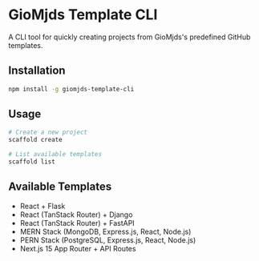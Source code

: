 # GioMjds Template CLI

A CLI tool for quickly creating projects from GioMjds's predefined GitHub templates.

## Installation

```bash
npm install -g giomjds-template-cli
```

## Usage

```bash
# Create a new project
scaffold create

# List available templates
scaffold list
```

## Available Templates

- React + Flask
- React (TanStack Router) + Django
- React (TanStack Router) + FastAPI
- MERN Stack (MongoDB, Express.js, React, Node.js)
- PERN Stack (PostgreSQL, Express.js, React, Node.js)
- Next.js 15 App Router + API Routes
